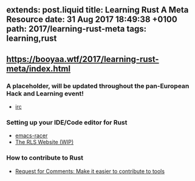 extends: post.liquid
title: Learning Rust A Meta Resource
date: 31 Aug 2017 18:49:38 +0100
path: 2017/learning-rust-meta
tags: learning,rust
---

## https://booyaa.wtf/2017/learning-rust-meta/index.html

### A placeholder, will be updated throughout the pan-European Hack and Learning event!

- [irc](https://kiwiirc.com/client/irc.mozilla.org:+6667/#rustaceans.uk)

### Setting up your IDE/Code editor for Rust
- [emacs-racer](https://github.com/racer-rust/emacs-racer)
- [The RLS Website (WIP)](https://rls.booyaa.wtf/)

### How to contribute to Rust
- [Request for Comments: Make it easier to contribute to tools](https://github.com/nrc/dev-tools-team/issues/5)
